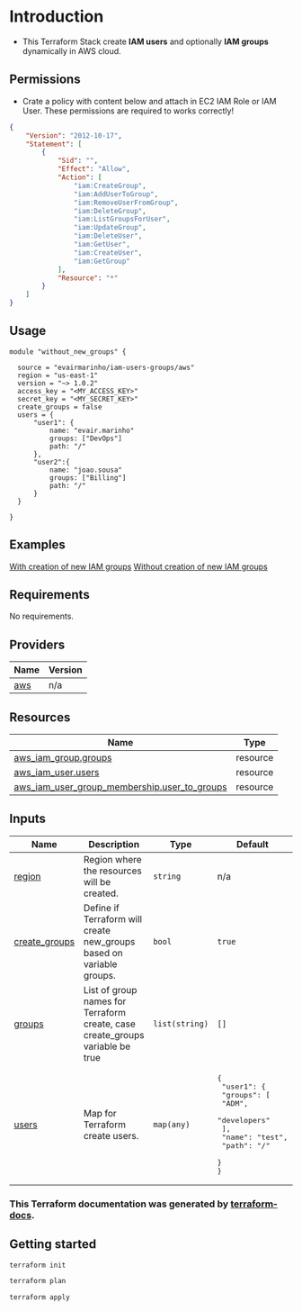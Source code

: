 # Introduction
- This Terraform Stack create **IAM users** and optionally **IAM groups** dynamically in AWS cloud. 
## Permissions
- Crate a policy with content below and attach in EC2 IAM Role or IAM User. These permissions are required to works correctly!

```json
{
    "Version": "2012-10-17",
    "Statement": [
        {
            "Sid": "",
            "Effect": "Allow",
            "Action": [
                "iam:CreateGroup",
                "iam:AddUserToGroup",
                "iam:RemoveUserFromGroup",
                "iam:DeleteGroup",
                "iam:ListGroupsForUser",
                "iam:UpdateGroup",
                "iam:DeleteUser",
                "iam:GetUser",
                "iam:CreateUser",
                "iam:GetGroup"
            ],
            "Resource": "*"
        }
    ]
}
```
## Usage
```hcl
module "without_new_groups" {

  source = "evairmarinho/iam-users-groups/aws"
  region = "us-east-1"
  version = "~> 1.0.2"
  access_key = "<MY_ACCESS_KEY>"
  secret_key = "<MY_SECRET_KEY>"
  create_groups = false
  users = {
      "user1": {
          name: "evair.marinho"
          groups: ["DevOps"]
          path: "/"
      },
      "user2":{
          name: "joao.sousa"
          groups: ["Billing"]
          path: "/"
      }
  }

}
```
## Examples
[With creation of new IAM groups](https://github.com/evairmarinho/terraform-aws-iam-users-groups/blob/main/examples/with_new_groups.tf)
[Without creation of new IAM groups](https://github.com/evairmarinho/terraform-aws-iam-users-groups/blob/main/examples/without_new_groups.tf)
<!-- BEGIN_TF_DOCS -->
## Requirements

No requirements.

## Providers

| Name | Version |
|------|---------|
| <a name="provider_aws"></a> [aws](#provider\_aws) | n/a |

## Resources

| Name | Type |
|------|------|
| [aws_iam_group.groups](https://registry.terraform.io/providers/hashicorp/aws/latest/docs/resources/iam_group) | resource |
| [aws_iam_user.users](https://registry.terraform.io/providers/hashicorp/aws/latest/docs/resources/iam_user) | resource |
| [aws_iam_user_group_membership.user_to_groups](https://registry.terraform.io/providers/hashicorp/aws/latest/docs/resources/iam_user_group_membership) | resource |

## Inputs

| Name | Description | Type | Default | Required |
|------|-------------|------|---------|:--------:|
| <a name="input_region"></a> [region](#input\_region) | Region where the resources will be created. | `string` | n/a | yes |
| <a name="input_create_groups"></a> [create\_groups](#input\_create\_groups) | Define if Terraform will create new\_groups based on variable groups. | `bool` | `true` | no |
| <a name="input_groups"></a> [groups](#input\_groups) | List of group names for Terraform create, case create\_groups variable be true | `list(string)` | `[]` | no |
| <a name="input_users"></a> [users](#input\_users) | Map for Terraform create users. | `map(any)` | <pre>{<br>  "user1": {<br>    "groups": [<br>      "ADM",<br>      "developers"<br>    ],<br>    "name": "test",<br>    "path": "/"<br>  }<br>}</pre> | no |
<!-- END_TF_DOCS -->

### This Terraform documentation was generated by [terraform-docs](https://github.com/terraform-docs/terraform-docs).

## Getting started
```sh
terraform init

terraform plan

terraform apply
```
